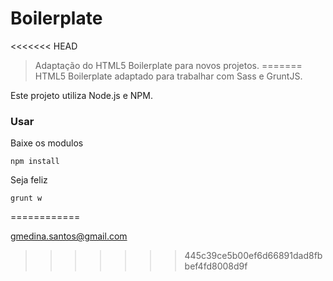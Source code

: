 # Boilerplate

<<<<<<< HEAD
> Adaptação do HTML5 Boilerplate para novos projetos.
=======
> HTML5 Boilerplate adaptado para trabalhar com Sass e GruntJS.

Este projeto utiliza Node.js e NPM.

### Usar

Baixe os modulos

```shell
npm install
```

Seja feliz

```shell
grunt w
```

============

gmedina.santos@gmail.com
>>>>>>> 445c39ce5b00ef6d66891dad8fbbef4fd8008d9f
